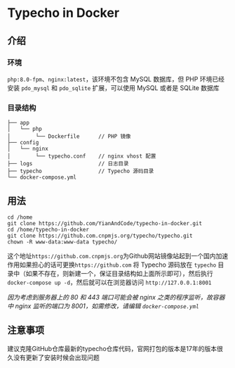 # Typecho in Docker

## 介绍

### 环境

`php:8.0-fpm`、`nginx:latest`，该环境不包含 MySQL 数据库，但 PHP 环境已经安装 `pdo_mysql` 和 `pdo_sqlite` 扩展，可以使用 MySQL 或者是 SQLite 数据库

### 目录结构

```
├── app
│   └── php
│        └── Dockerfile      // PHP 镜像
├── config
│   └── nginx
│        └── typecho.conf    // nginx vhost 配置
├── logs                     // 日志目录
├── typecho                  // Typecho 源码目录
└── docker-compose.yml
```

## 用法
```
cd /home
git clone https://github.com/YianAndCode/typecho-in-docker.git
cd /home/typecho-in-docker
git clone https://github.com.cnpmjs.org/typecho/typecho.git
chown -R www-data:www-data typecho/
```
这个地址`https://github.com.cnpmjs.org`为Github网站镜像站起到一个国内加速作用如果担心的话可更换`https://github.com`
将 Typecho 源码放在 `typecho` 目录中（如果不存在，则新建一个，保证目录结构如上面所示即可），然后执行 `docker-compose up -d`，然后就可以在浏览器访问 `http://127.0.0.1:8001`

*因为考虑到服务器上的 80 和 443 端口可能会被 nginx 之类的程序监听，故容器中 nginx 监听的端口为 8001，如需修改，请编辑 `docker-compose.yml`*
## 注意事项
建议克隆GitHub仓库最新的typecho仓库代码，官网打包的版本是17年的版本很久没有更新了安装时候会出现问题

